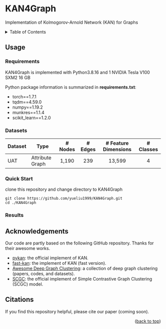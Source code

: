 # KAN4Graph

Implementation of Kolmogorov-Arnold Network (KAN) for Graphs



<details>
  <summary>Table of Contents</summary>
  <ol>
    <li><a href="#Usage">Usage</a></li>
    <li><a href="#acknowledgement">Acknowledgement</a></li>
    <li><a href="#citation">Citation</a></li>
  </ol>
</details>



## Usage



### Requirements

KAN4Graph is implemented with Python3.8.16 and 1 NVIDIA Tesla V100 SXM2 16 GB



Python package information is summarized in **requirements.txt**:

- torch==1.7.1
- tqdm==4.59.0
- numpy==1.19.2
- munkres==1.1.4
- scikit_learn==1.2.0



### Datasets

| Dataset | Type            | # Nodes | # Edges | # Feature Dimensions | # Classes |
| ------- | --------------- | :-----: | :-----: | :------------------: | :-------: |
| UAT     | Attribute Graph |  1,190  |   239   |        13,599        |     4     |



### Quick Start

clone this repository and change directory to KAN4Graph

```
git clone https://github.com/yueliu1999/KAN4Graph.git
cd ./KAN4Graph
```





### Results



## Acknowledgements

Our code are partly based on the following GitHub repository. Thanks for their awesome works. 
- [pykan](https://github.com/KindXiaoming/pykan): the official implement of KAN.
- [fast-kan](https://github.com/ZiyaoLi/fast-kan): the implement of KAN (fast version). 
- [Awesome Deep Graph Clustering](https://github.com/yueliu1999/Awesome-Deep-Graph-Clustering): a collection of deep graph clustering (papers, codes, and datasets). 
- [SCGC](https://github.com/yueliu1999/SCGC): the official implement of Simple Contrastive Graph Clustering (SCGC) model.







## Citations

If you find this repository helpful, please cite our paper (coming soon).

<p align="right">(<a href="#top">back to top</a>)</p>

